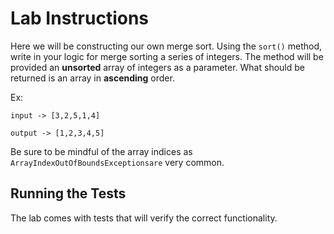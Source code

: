# Lab Instructions

Here we will be constructing our own merge sort. 
Using the `sort()` method, write in your logic for merge sorting a series of integers. 
The method will be provided an **unsorted** array of integers as a parameter. 
What should be returned is an array in **ascending** order. 

Ex: 

`input -> [3,2,5,1,4]`

`output -> [1,2,3,4,5]`

Be sure to be mindful of the array indices as `ArrayIndexOutOfBoundsExceptionsare` very common.

## Running the Tests

The lab comes with tests that will verify the correct functionality.
